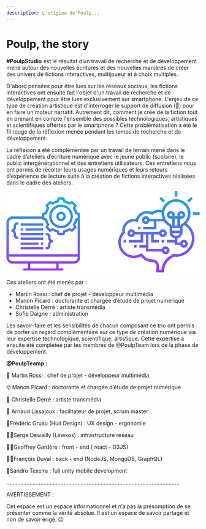 ```yaml
---
description: L'origine de Poulp...
---
```


# Poulp, the story

**\#PoulpStudio** est le résultat d’un travail de recherche et de développement mené autour des nouvelles écritures et des nouvelles manières de créer des univers de fictions interactives, multijoueur et à choix multiples.

D'abord pensées pour être lues sur les réseaux sociaux, les fictions interactives ont ensuite fait l'objet d'un travail de recherche et de développement pour être lues exclusivement sur smartphone. L'enjeu de ce type de création artistique est d'interroger le support de diffusion \(📲\) pour en faire un moteur narratif. Autrement dit, comment je crée de la fiction tout en prenant en compte l'ensemble des possibles technologiques, artistiques et scientifiques offertes par le smartphone ? Cette problématisation a été le fil rouge de la réflexion menée pendant les temps de recherche et de développement.

La réflexion a été complémentée par un travail de terrain mené dans le cadre d’ateliers d’écriture numérique avec le jeune public \(scolaire\), le public intergénérationnel et des entretiens utilisateurs. Ces entretiens nous ont permis de récolter leurs usages numériques et leurs retours d’expérience de lecture suite à la création de fictions interactives réalisées dans le cadre des ateliers. 

![](.gitbook/assets/poulpin.png)

Ces ateliers ont été menés par :

* Martin Rossi : chef de projet - développeur multimédia
* Manon Picard : doctorante et chargée d’étude de projet numérique
* Christelle Derré : artiste transmédia
* Sofie Daigne : administration 

Les savoir-faire et les sensibilités de chacun composant ce trio ont permis de porter un regard complémentaire sur ce type de création numérique via leur expertise technologique, scientifique, artistique. Cette expertise a ensuite été complétée par les membres de @PoulpTeam lors de la phase de développement.  

**@PoulpTeamp :**

🤯 Martin Rossi : chef de projet - développeur multimédia

🤓 Manon Picard : doctorante et chargée d’étude de projet numérique

🤩 Christelle Derré : artiste transmédia

🧐 Arnaud Lissajoux : facilitateur de projet, scrum master

📲Frédéric Gruau \(Huit Design\) : UX design - ergonomie 

👨‍💻Serge Dewailly \(Linexos\) : infrastructure réseau 

 👨‍💻Geoffrey Gardère : front - end \( react - D3JS\)

 👨‍💻François Duval : back - end \(NodeJS, MongoDB, GraphQL\)

📱Sandro Texeira : full unity mobile development

................................................................................................................

AVERTISSEMENT : 

Cet espace est un espace informationnel et n’a pas la présomption de se présenter comme la vérité absolue. Il est un espace de savoir partagé et non de savoir érigé. 😉

